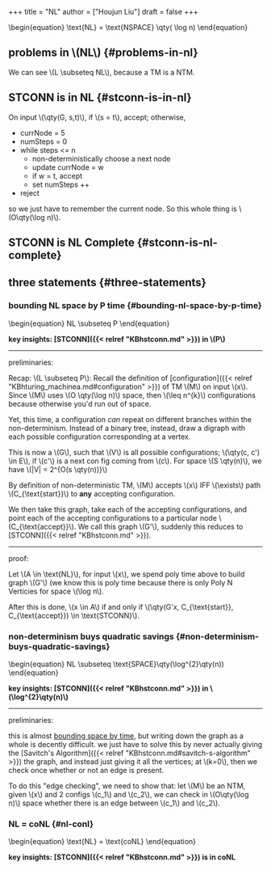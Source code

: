 +++
title = "NL"
author = ["Houjun Liu"]
draft = false
+++

\begin{equation}
\text{NL} = \text{NSPACE} \qty( \log n)
\end{equation}


## problems in \\(NL\\) {#problems-in-nl}

We can see \\(L \subseteq NL\\), because a TM is a NTM.


## STCONN is in NL {#stconn-is-in-nl}

On input \\(\qty(G, s,t)\\), if \\(s = t\\), accept; otherwise,

-   currNode = 5
-   numSteps = 0
-   while steps &lt;= n
    -   non-deterministically choose a next node
    -   update currNode = w
    -   if w = t, accept
    -   set numSteps ++
-   reject

so we just have to remember the current node. So this whole thing is \\(O\qty(\log n)\\).


## STCONN is NL Complete {#stconn-is-nl-complete}


## three statements {#three-statements}


### bounding NL space by P time {#bounding-nl-space-by-p-time}

\begin{equation}
NL \subseteq P
\end{equation}

**key insights: [STCONN]({{< relref "KBhstconn.md" >}}) in \\(P\\)**

---

preliminaries:

Recap: \\(L \subseteq P\\): Recall the definition of [configuration]({{< relref "KBhturing_machinea.md#configuration" >}}) of TM \\(M\\) on input \\(x\\). Since \\(M\\) uses \\(O \qty(\log n)\\) space, then \\(\leq n^{k}\\) configurations because otherwise you'd run out of space.

Yet, this time, a configuration _can_ repeat on different branches within the non-determinism. Instead of a binary tree, instead, draw a digraph with each possible configuration corresponding at a vertex.

This is now a \\(G\\), such that \\(V\\) is all possible configurations; \\(\qty(c, c') \in E\\), if \\(c'\\) is a next con fig coming from \\(c\\). For space \\(S \qty(n)\\), we have \\(|V| = 2^{O(s \qty(n))}\\)

By definition of non-deterministic TM, \\(M\\) accepts \\(x\\) IFF \\(\exists\\) path \\(C\_{\text{start}}\\) to **any** accepting configuration.

We then take this graph, take each of the accepting configurations, and point each of the accepting configurations to a particular node \\(C\_{\text{accept}}\\). We call this graph \\(G'\\), suddenly this reduces to [STCONN]({{< relref "KBhstconn.md" >}}).

---

proof:

Let \\(A \in \text{NL}\\), for input \\(x\\), we spend poly time above to build graph \\(G'\\) (we know this is poly time because there is only Poly N Verticies for space \\(\log  n\\).

After this is done, \\(x \in A\\) if and only if \\(\qty(G'x, C\_{\text{start}}, C\_{\text{accept}}) \in \text{STCONN}\\).


### non-determinism buys quadratic savings {#non-determinism-buys-quadratic-savings}

\begin{equation}
NL \subseteq \text{SPACE}\qty(\log^{2}\qty(n))
\end{equation}

**key insights: [STCONN]({{< relref "KBhstconn.md" >}}) in \\(\log^{2}\qty(n)\\)**

---

preliminaries:

this is almost [bounding space by time](#bounding-nl-space-by-p-time), but writing down the graph as a whole is decently difficult. we just have to solve this by never actually giving the [Savitch's Algorithm]({{< relref "KBhstconn.md#savitch-s-algorithm" >}}) the graph, and instead just giving it all the vertices; at \\(k=0\\), then we check once whether or not an edge is present.

To do this "edge checking", we need to show that: let \\(M\\) be an NTM, given \\(x\\) and 2 configs \\(c\_1\\) and \\(c\_2\\), we can check in \\(O\qty(\log n)\\) space whether there is an edge between \\(c\_1\\) and \\(c\_2\\).


### NL = coNL {#nl-conl}

\begin{equation}
\text{NL} = \text{coNL}
\end{equation}

**key insights: [STCONN]({{< relref "KBhstconn.md" >}}) is in coNL**

